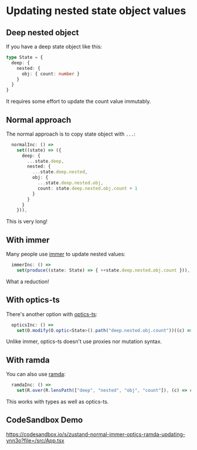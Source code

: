 # Updating nested state object values

## Deep nested object

If you have a deep state object like this:

```ts
type State = {
  deep: {
    nested: {
      obj: { count: number }
    }
  }
}
```

It requires some effort to update the count value immutably.

## Normal approach

The normal approach is to copy state object with `...`:

```ts
  normalInc: () =>
    set((state) => ({
      deep: {
        ...state.deep,
        nested: {
          ...state.deep.nested,
          obj: {
            ...state.deep.nested.obj,
            count: state.deep.nested.obj.count + 1
          }
        }
      }
    })),
```

This is very long!

## With immer

Many people use [immer](https://github.com/immerjs/immer) to update nested values:

```ts
  immerInc: () =>
    set(produce((state: State) => { ++state.deep.nested.obj.count })),
```

What a reduction!

## With optics-ts

There's another option with [optics-ts](https://github.com/akheron/optics-ts/):

```ts
  opticsInc: () =>
    set(O.modify(O.optic<State>().path("deep.nested.obj.count"))((c) => c + 1)),
```

Unlike immer, optics-ts doesn't use proxies nor mutation syntax.

## With ramda

You can also use [ramda](https://ramdajs.com/):

```ts
  ramdaInc: () =>
    set(R.over(R.lensPath(["deep", "nested", "obj", "count"]), (c) => c + 1)),
```

This works with types as well as optics-ts.

## CodeSandbox Demo

https://codesandbox.io/s/zustand-normal-immer-optics-ramda-updating-ynn3o?file=/src/App.tsx
